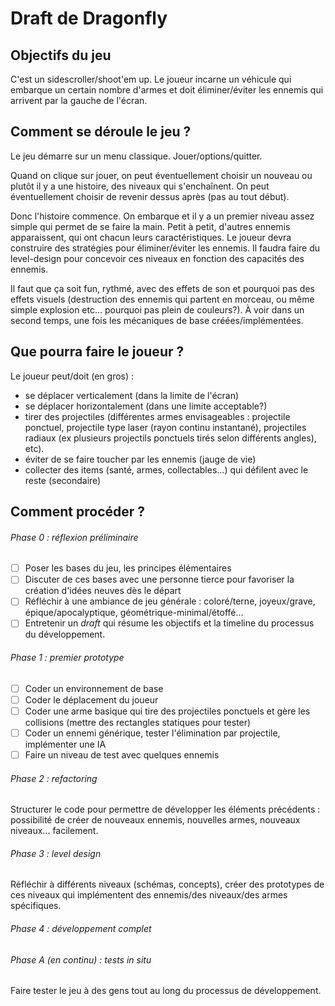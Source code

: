 # Draft de Dragonfly

## Objectifs du jeu

C'est un sidescroller/shoot'em up. Le joueur incarne un véhicule qui embarque un certain nombre d'armes et doit éliminer/éviter les ennemis qui arrivent par la gauche de l'écran.

## Comment se déroule le jeu ?

Le jeu démarre sur un menu classique. Jouer/options/quitter.

Quand on clique sur jouer, on peut éventuellement choisir un nouveau ou plutôt il y a une histoire, des niveaux qui s'enchaînent. On peut éventuellement choisir de revenir dessus après (pas au tout début).

Donc l'histoire commence. On embarque et il y a un premier niveau assez simple qui permet de se faire la main. Petit à petit, d'autres ennemis apparaissent, qui ont chacun leurs caractéristiques. Le joueur devra construire des stratégies pour éliminer/éviter les ennemis. Il faudra faire du level-design pour concevoir ces niveaux en fonction des capacités des ennemis.

Il faut que ça soit fun, rythmé, avec des effets de son et pourquoi pas des effets visuels (destruction des ennemis qui partent en morceau, ou même simple explosion etc... pourquoi pas plein de couleurs?). À voir dans un second temps, une fois les mécaniques de base créées/implémentées.

## Que pourra faire le joueur ?

Le joueur peut/doit (en gros) :
- se déplacer verticalement (dans la limite de l'écran)
- se déplacer horizontalement (dans une limite acceptable?)
- tirer des projectiles (différentes armes envisageables : projectile ponctuel, projectile type laser (rayon continu instantané), projectiles radiaux (ex plusieurs projectils ponctuels tirés selon différents angles), etc).
- éviter de se faire toucher par les ennemis (jauge de vie)
- collecter des items (santé, armes, collectables...) qui défilent avec le reste (secondaire)

## Comment procéder ?

###### Phase 0 : réflexion préliminaire

- [ ] Poser les bases du jeu, les principes élémentaires
- [ ] Discuter de ces bases avec une personne tierce pour favoriser la création d'idées neuves dès le départ
- [ ] Réfléchir à une ambiance de jeu générale : coloré/terne, joyeux/grave, épique/apocalyptique, géométrique-minimal/étoffé...
- [ ] Entretenir un *draft* qui résume les objectifs et la timeline du processus du développement.

###### Phase 1 : premier prototype

- [ ] Coder un environnement de base
- [ ] Coder le déplacement du joueur
- [ ] Coder une arme basique qui tire des projectiles ponctuels et gère les collisions (mettre des rectangles statiques pour tester)
- [ ] Coder un ennemi générique, tester l'élimination par projectile, implémenter une IA
- [ ] Faire un niveau de test avec quelques ennemis

###### Phase 2 : *refactoring*

Structurer le code pour permettre de développer les éléments précédents : possibilité de créer de nouveaux ennemis, nouvelles armes, nouveaux niveaux... facilement.

###### Phase 3 : *level design*

Réfléchir à différents niveaux (schémas, concepts), créer des prototypes de ces niveaux qui implémentent des ennemis/des niveaux/des armes spécifiques.

###### Phase 4 : développement complet

###### Phase A (en continu) : tests *in situ*

Faire tester le jeu à des gens tout au long du processus de développement.
